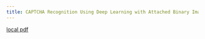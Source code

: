 ```yaml
---
title: CAPTCHA Recognition Using Deep Learning with Attached Binary Images
---
```


[local pdf](../../../pdfs/CAPTCHA%20Recognition%20Using%20Deep%20Learning%20with%20Attached%20Binary%20Images.pdf)
